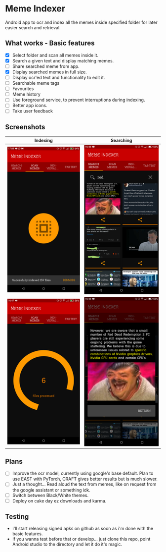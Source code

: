 # Meme Indexer

Android app to ocr and index all the memes inside specified folder for later easier search and retrieval.

## What works - Basic features

- [x] Select folder and scan all memes inside it.
- [x] Search a given text and display matching memes.
- [ ] Share searched meme from app.
- [x] Display searched memes in full size.
- [ ] Display ocr'ed text and functionality to edit it.
- [ ] Searchable meme tags
- [ ] Favourites
- [ ] Meme history
- [ ] Use foreground service, to prevent interruptions during indexing.
- [ ] Better app icons.
- [ ] Take user feedback

## Screenshots

Indexing    |   Searching
:----------:|:-----------:
![Screenshot00](Screenshots/1.png "Index Home") | ![Screenshot10](Screenshots/2.png "Search Home")
![Screenshot01](Screenshots/3.png "Indexing")| ![Screenshot11](Screenshots/4.png "Searched meme preview")

## Plans

 - [ ] Improve the ocr model, currently using google's base default. Plan to use EAST with PyTorch, CRAFT gives better results but is much slower.
 - [ ] Just a thought... Read aloud the text from memes, like on request from the google assistant or something idk.
 - [ ] Switch between Black/White themes.
 - [ ] Deploy on cake day ez downloads and karma.

## Testing

 - I'll start releasing signed apks on github as soon as i'm done with the basic features. 
 - If you wanna test before that or develop... just clone this repo, point Android studio to the directory and let it do it's magic.





